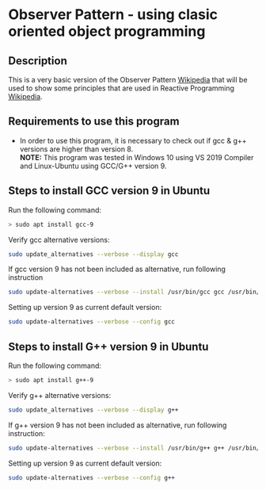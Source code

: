 # Observer Pattern - using clasic oriented object programming

## Description
This is a very basic version of the Observer Pattern [Wikipedia](https://en.wikipedia.org/wiki/Observer_pattern) that will be used to show some principles that are used in Reactive Programming [Wikipedia](https://en.wikipedia.org/wiki/Reactive_programming).

## Requirements to use this program
* In order to use this program, it is necessary to check out if gcc & g++ versions are higher than version 8.  
**NOTE:** This program was tested in Windows 10 using VS 2019 Compiler and Linux-Ubuntu using GCC/G++ version 9.

## Steps to install GCC version 9 in Ubuntu
Run the following command:
```bash
> sudo apt install gcc-9
```
Verify gcc alternative versions:
```bash
sudo update_alternatives --verbose --display gcc
```
If gcc version 9 has not been included as alternative, run following instruction
```bash
sudo update-alternatives --verbose --install /usr/bin/gcc gcc /usr/bin/gcc-9 60
```
Setting up version 9 as current default version:
```bash
sudo update-alternatives --verbose --config gcc
```
## Steps to install G++ version 9 in Ubuntu
Run the following command:
```bash
> sudo apt install g++-9
```
Verify g++ alternative versions:
```bash
sudo update_alternatives --verbose --display g++
```
If g++ version 9 has not been included as alternative, run following instruction:
```bash
sudo update-alternatives --verbose --install /usr/bin/g++ g++ /usr/bin/g++-9 60
```
Setting up version 9 as current default version:
```bash
sudo update-alternatives --verbose --config g++
```


